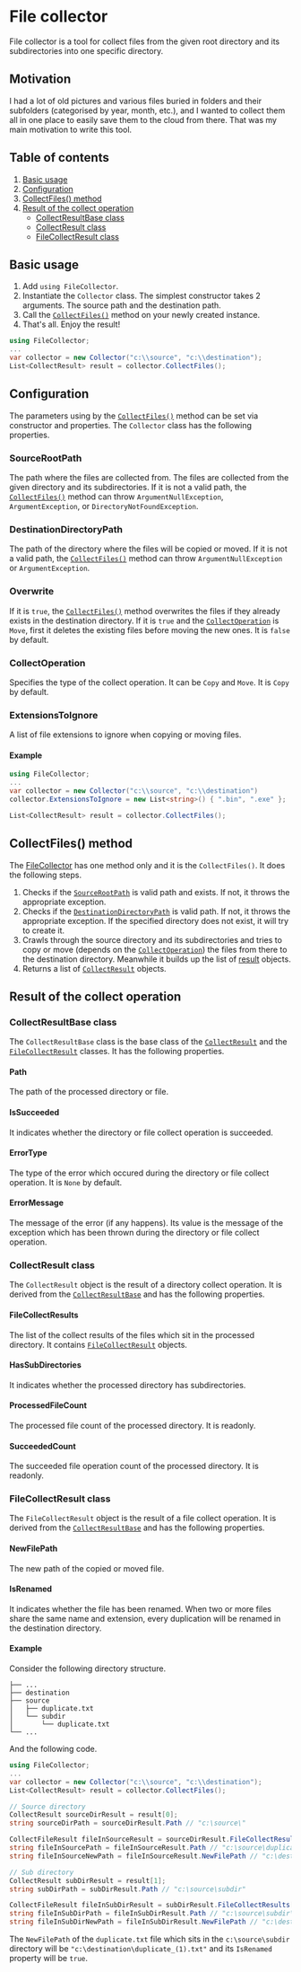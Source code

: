 # File collector
File collector is a tool for collect files from the given root directory and its subdirectories into one specific directory.

## Motivation
I had a lot of old pictures and various files buried in folders and their subfolders (categorised by year, month, etc.), and I wanted to collect them all in one place to easily save them to the cloud from there. That was my main motivation to write this tool.

## Table of contents
1. [Basic usage](#basic-usage)
2. [Configuration](#configuration)
3. [CollectFiles() method](#collectfiles-method)
4. [Result of the collect operation](#result-of-the-collect-operation)
   - [CollectResultBase class](#collectresultbase-class) 
   - [CollectResult class](#collectresult-class)
   - [FileCollectResult class](#filecollectresult-class)

## Basic usage
1. Add `using FileCollector`.
2. Instantiate the `Collector` class. The simplest constructor takes 2 arguments. The source path and the destination path.
3. Call the [`CollectFiles()`](#collectfiles-method) method on your newly created instance.
4. That's all. Enjoy the result!

``` C#
using FileCollector;
...
var collector = new Collector("c:\\source", "c:\\destination");
List<CollectResult> result = collector.CollectFiles();
```

## Configuration
The parameters using by the [`CollectFiles()`](#collectfiles-method) method can be set via constructor and properties. The `Collector` class has the following properties.

### SourceRootPath
The path where the files are collected from. The files are collected from the given directory and its subdirectories. If it is not a valid path, the [`CollectFiles()`](#collectfiles-method) method can throw `ArgumentNullException`, `ArgumentException`, or `DirectoryNotFoundException`.

### DestinationDirectoryPath
The path of the directory where the files will be copied or moved. If it is not a valid path, the [`CollectFiles()`](#collectfiles-method) method can throw `ArgumentNullException` or `ArgumentException`.

### Overwrite
If it is `true`, the [`CollectFiles()`](#collectfiles-method) method overwrites the files if they already exists in the destination directory. If it is `true` and the [`CollectOperation`](#collectoperation) is `Move`, first it deletes the existing files before moving the new ones. It is `false` by default.

### CollectOperation
Specifies the type of the collect operation. It can be `Copy` and `Move`. It is `Copy` by default.

### ExtensionsToIgnore
A list of file extensions to ignore when copying or moving files.

#### Example
``` C#
using FileCollector;
...
var collector = new Collector("c:\\source", "c:\\destination")
collector.ExtensionsToIgnore = new List<string>() { ".bin", ".exe" };

List<CollectResult> result = collector.CollectFiles();
```

## CollectFiles() method
The [FileCollector](#file-collector) has one method only and it is the `CollectFiles()`. It does the following steps.
1. Checks if the [`SourceRootPath`](#sourcerootpath) is valid path and exists. If not, it throws the appropriate exception.
2. Checks if the [`DestinationDirectoryPath`](#destinationdirectorypath) is valid path. If not, it throws the appropriate exception. If the specified directory does not exist, it will try to create it.
3. Crawls through the source directory and its subdirectories and tries to copy or move (depends on the [`CollectOperation`](#collectoperation)) the files from there to the destination directory. Meanwhile it builds up the list of [result](#collectresult-class) objects.
4. Returns a list of [`CollectResult`](#collectresult-class) objects.

## Result of the collect operation

### CollectResultBase class
The `CollectResultBase` class is the base class of the [`CollectResult`](#collectresult-class) and the [`FileCollectResult`](#filecollectresult-class) classes. It has the following properties.

#### Path
The path of the processed directory or file.

#### IsSucceeded
It indicates whether the directory or file collect operation is succeeded.

#### ErrorType
The type of the error which occured during the directory or file collect operation. It is `None` by default.

#### ErrorMessage
The message of the error (if any happens). Its value is the message of the exception which has been thrown during the directory or file collect operation.

### CollectResult class
The `CollectResult` object is the result of a directory collect operation. It is derived from the [`CollectResultBase`](#collectresultbase-class) and has the following properties.

#### FileCollectResults
The list of the collect results of the files which sit in the processed directory. It contains [`FileCollectResult`](#filecollectresult-class) objects.

#### HasSubDirectories
It indicates whether the processed directory has subdirectories.

#### ProcessedFileCount
The processed file count of the processed directory. It is readonly.

#### SucceededCount
The succeeded file operation count of the processed directory. It is readonly.

### FileCollectResult class
The `FileCollectResult` object is the result of a file collect operation. It is derived from the [`CollectResultBase`](#collectresultbase-class) and has the following properties.

#### NewFilePath
The new path of the copied or moved file.

#### IsRenamed
It indicates whether the file has been renamed. When two or more files share the same name and extension, every duplication will be renamed in the destination directory.

#### Example
Consider the following directory structure.

```
├── ...
├── destination
├── source
│   ├── duplicate.txt
│   └── subdir
│   	└── duplicate.txt
└── ...
```

And the following code.

``` C#
using FileCollector;
...
var collector = new Collector("c:\\source", "c:\\destination");
List<CollectResult> result = collector.CollectFiles();

// Source directory
CollectResult sourceDirResult = result[0];
string sourceDirPath = sourceDirResult.Path // "c:\source\"

CollectFileResult fileInSourceResult = sourceDirResult.FileCollectResults[0];
string fileInSourcePath = fileInSourceResult.Path // "c:\source\duplicate.txt"
string fileInSourceNewPath = fileInSourceResult.NewFilePath // "c:\destination\duplicate.txt"

// Sub directory
CollectResult subDirResult = result[1];
string subDirPath = subDirResult.Path // "c:\source\subdir"

CollectFileResult fileInSubDirResult = subDirResult.FileCollectResults[0];
string fileInSubDirPath = fileInSubDirResult.Path // "c:\source\subdir\duplicate.txt"
string fileInSubDirNewPath = fileInSubDirResult.NewFilePath // "c:\destination\duplicate_(1).txt"

```

The `NewFilePath` of the `duplicate.txt` file which sits in the `c:\source\subdir` directory will be `"c:\destination\duplicate_(1).txt"` and its `IsRenamed` property will be `true`. 
